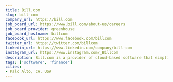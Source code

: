 ```yaml
---
title: Bill.com
slug: bill-com
company_url: https://bill.com
job_board_url: https://www.bill.com/about-us/careers
job_board_provider: greenhouse
job_board_hostname: billcom
facebook_url: https://www.facebook.com/billcom
twitter_url: https://twitter.com/billcom
linkedin_url: https://www.linkedin.com/company/bill-com
instagram_url: https://www.instagram.com/_Billcom
description: Bill.com is a provider of cloud-based software that simplifies and automates  back-office financial operations.
tags: ['software', 'finance']
cities:
- Palo Alto, CA, USA
---
```

